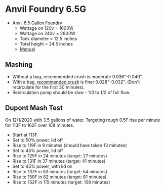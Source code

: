 # Anvil Foundry 6.5G

 * [Anvil 6.5 Gallon Foundry](https://www.anvilbrewing.com/-p/anv-foundry-6.5.htm)
   * Wattage on 120v = 1600W
   * Wattage on 240v = 2800W
   * Tank diameter = 12.5 inches
   * Total height = 24.5 inches
   * [Manual](http://www.anvilbrewing.com/v/vspfiles/images/ANV-Foundry%20V6.1.pdf)

## Mashing

 * Without a bag, recommended crush is moderate 0.036"-0.040".
 * With a bag,
   [recommended crush](https://www.homebrewtalk.com/threads/anvil-foundry-mash-eff.672843/post-8807712)
   is finer 0.028"-0.032". (Don't recirculate for the first 30 minutes).
 * Recirculation pump should be slow - 1/3 to 1/2 of full flow.

## Dupont Mash Test

On 12/1/2020 with 3.5 gallons of water. Targeting rough 0.5F rise per minute
for 113F to 162F over 108 minutes.

 * Start at 113F.
 * Set to 50% power, lid off
 * Rise to 119F in 9 minutes (should have taken 13 minutes)
 * Set to 45% power, lid off
 * Rise to 125F in 24 minutes (target: 27 minutes)
 * Rise to 131F in 37 minutes (target: 41 minutes)
 * Set to 45% power, with lid on
 * Rise to 137F in 50 minutes (target: 54 minutes)
 * Rise to 150F in 82 minutes (target: 81 minutes)
 * Rise to 162F in 115 minutes (target: 108 minutes)

